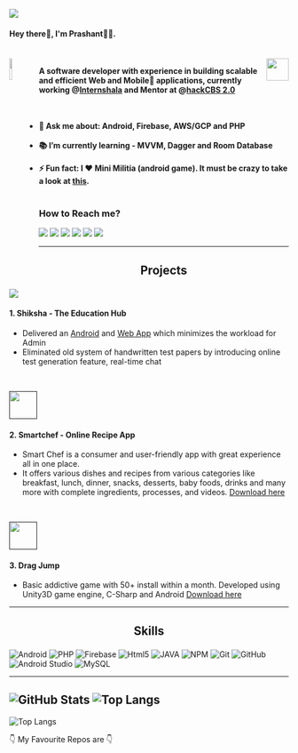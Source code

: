 <p>
<img src="https://miro.medium.com/max/3200/0*fdcgLkFi3GdmNpWY">
<h4> Hey there👋, I'm Prashant👨‍💻.<h4>
<br>
  <img align="left" width=10% src='http://dev-prashant.co/img/banner/home-right.png'> <img align="right" width=40 src='http://dev-prashant.co/img/is.png'>

</p>

A software developer with experience in building scalable and efficient Web and Mobile📱 applications, currently working @[Internshala](https://internshala.com) and Mentor at @[hackCBS 2.0](http://hackcbs.tech/)
<br><br><br>

- 💬 Ask me about:  Android, Firebase, AWS/GCP and PHP<br><br>
- 📚 I’m currently learning - MVVM, Dagger and Room Database <br><br>
- ⚡ Fun fact: I ❤️ Mini Militia (android game). It must be crazy to take a look at [this](https://drive.google.com/drive/folders/0B2DmDgmB0ksQMUtwdlA3cFZ2OTQ?usp=sharing). <br><br>

### How to Reach me?
<a>[<img src="https://img.shields.io/badge/WHATSAPP-%2325D366.svg?&style=for-the-badge&logo=whatsapp&logoColor=white">](https://wa.me/918527753545)</a> <a>[<img src="https://img.shields.io/badge/facebook-%231877F2.svg?&style=for-the-badge&logo=facebook&logoColor=white">](https://www.facebook.com/pk021998)</a> <a>[<img src="https://img.shields.io/badge/instagram-%23E4405F.svg?&style=for-the-badge&logo=instagram&logoColor=white">](https://www.instagram.com/p_r_a_s_h_a_n_t._/)</a>  <a>[<img src="https://img.shields.io/badge/twitter-%231DA1F2.svg?&style=for-the-badge&logo=twitter&logoColor=white">](https://twitter.com/pkm021998)</a> <a>[<img src="https://img.shields.io/badge/medium-%2312100E.svg?&style=for-the-badge&logo=medium&logoColor=white">](https://medium.com/@pk021998)</a> <a>[<img src="https://img.shields.io/badge/linkedin-%230077B5.svg?&style=for-the-badge&logo=linkedin&logoColor=white">](https://www.linkedin.com/in/dev-prashant/)</a>


---

## <p align="center">Projects</p>

[<img src="https://theshikshahub.com/static/images/logo.png">]()
#### 1. Shiksha - The Education Hub
* Delivered an [Android](https://play.google.com/store/apps/details?id=com.shikshahub) and [Web App](https://theshikshahub.com) which minimizes the workload for Admin
* Eliminated old system of handwritten test papers by introducing online test generation feature, real-time chat

<br>

[<img width=50 src="http://dev-prashant.co/img/sf.png">]()
#### 2. Smartchef - Online Recipe App
* Smart Chef is a consumer and user-friendly app with great experience all in one place. 
* It offers various dishes and recipes from various categories like breakfast, lunch, dinner, snacks, desserts, baby foods, drinks and many more with complete ingredients, processes, and videos.
[Download here](https://play.google.com/store/apps/details?id=com.smartchef)

<br>

[<img width=50 src="https://lh3.googleusercontent.com/-8XuLV_kqjknV866LGfVbYmgGPdJ5PJ6GgCED4UZHqyBkqR3Rl_mG9aUL4JemeEuNiY=s360-rw">]()
#### 3. Drag Jump
* Basic addictive game with 50+ install within a month. Developed using Unity3D game engine, C-Sharp and Android
[Download here](https://play.google.com/store/apps/details?id=com.thePULSE.heli)

---

## <p align="center">Skills</p>
![Android](https://img.shields.io/badge/android-%23239120.svg?&style=for-the-badge&logo=android&logoColor=white) ![PHP](https://img.shields.io/badge/php-%233776AB.svg?&style=for-the-badge&logo=php&logoColor=white) ![Firebase](https://img.shields.io/badge/firebase-%23F7DF1E.svg?&style=for-the-badge&logo=firebase&logoColor=white) ![Html5](https://img.shields.io/badge/html5-%23239120.svg?&style=for-the-badge&logo=html5&logoColor=white) ![JAVA](https://img.shields.io/badge/java-%23E16C05.svg?&style=for-the-badge&logo=java&logoColor=white) ![NPM](https://img.shields.io/badge/node.js-%2387c000.svg?&style=for-the-badge&logo=npm&logoColor=white) ![Git](https://img.shields.io/badge/git-%23ea4e31.svg?&style=for-the-badge&logo=git&logoColor=white) ![GitHub](https://img.shields.io/badge/github-%23000000.svg?&style=for-the-badge&logo=github&logoColor=white) ![Android Studio](https://img.shields.io/badge/AndroidStudio-%234cea8c.svg?&style=for-the-badge&logo=android-studio&logoColor=white) ![MySQL](https://img.shields.io/badge/mysql-%234f7d9e.svg?&style=for-the-badge&logo=mysql&logoColor=white)

---
![GitHub Stats](https://github-readme-stats.vercel.app/api?username=arpit-dwivedi&show_icons=true) ![Top Langs](https://github-readme-stats.vercel.app/api/top-langs/?username=arpit-dwivedi)
---
![Top Langs](https://github-readme-stats.vercel.app/api/top-langs/?username=arpit-dwivedi)

👇 My Favourite Repos are 👇
